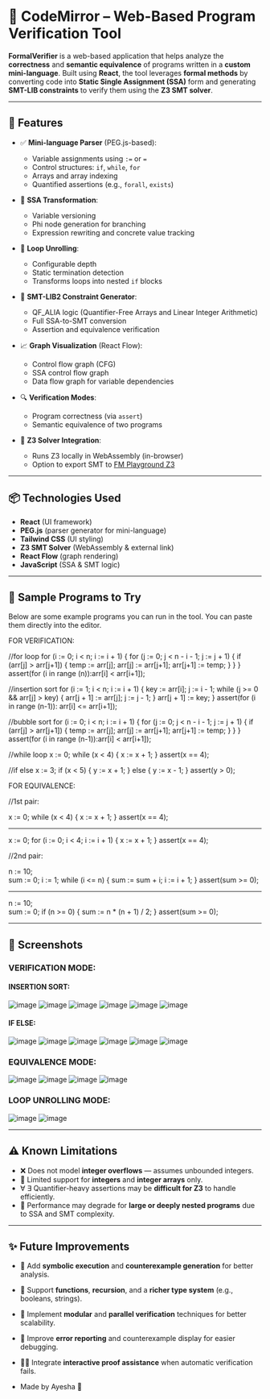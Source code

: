 # 🧠 CodeMirror – Web-Based Program Verification Tool

**FormalVerifier** is a web-based application that helps analyze the **correctness** and **semantic equivalence** of programs written in a **custom mini-language**. Built using **React**, the tool leverages **formal methods** by converting code into **Static Single Assignment (SSA)** form and generating **SMT-LIB constraints** to verify them using the **Z3 SMT solver**.

---

## 🚀 Features

- ✅ **Mini-language Parser** (PEG.js-based):
  - Variable assignments using `:=` or `=`
  - Control structures: `if`, `while`, `for`
  - Arrays and array indexing
  - Quantified assertions (e.g., `forall`, `exists`)

- 🧠 **SSA Transformation**:
  - Variable versioning
  - Phi node generation for branching
  - Expression rewriting and concrete value tracking

- 🔁 **Loop Unrolling**:
  - Configurable depth
  - Static termination detection
  - Transforms loops into nested `if` blocks

- 🧩 **SMT-LIB2 Constraint Generator**:
  - QF_ALIA logic (Quantifier-Free Arrays and Linear Integer Arithmetic)
  - Full SSA-to-SMT conversion
  - Assertion and equivalence verification

- 📈 **Graph Visualization** (React Flow):
  - Control flow graph (CFG)
  - SSA control flow graph
  - Data flow graph for variable dependencies

- 🔍 **Verification Modes**:
  - Program correctness (via `assert`)
  - Semantic equivalence of two programs

- 🔗 **Z3 Solver Integration**:
  - Runs Z3 locally in WebAssembly (in-browser)
  - Option to export SMT to [FM Playground Z3](https://fmplayground.com/z3)

---

## 📦 Technologies Used

- **React** (UI framework)
- **PEG.js** (parser generator for mini-language)
- **Tailwind CSS** (UI styling)
- **Z3 SMT Solver** (WebAssembly & external link)
- **React Flow** (graph rendering)
- **JavaScript** (SSA & SMT logic)

---

## 📄 Sample Programs to Try

Below are some example programs you can run in the tool. You can paste them directly into the editor.

FOR VERIFICATION:


//for loop
for (i := 0; i < n; i := i + 1) { for (j := 0; j < n - i - 1; j := j + 1) { if (arr[j] > arr[j+1]) { temp := arr[j]; arr[j] := arr[j+1]; arr[j+1] := temp; } } } assert(for (i in range (n)):arr[i] < arr[i+1]);

//insertion sort
for (i := 1; i < n; i := i + 1) {
  key := arr[i];
  j := i - 1;
  while (j >= 0 && arr[j] > key) {
    arr[j + 1] := arr[j];
    j := j - 1;
  }
  arr[j + 1] := key;
}
assert(for (i in range (n-1)): arr[i] <= arr[i+1]);

//bubble sort
for (i := 0; i < n; i := i + 1) {
  for (j := 0; j < n - i - 1; j := j + 1) {
    if (arr[j] > arr[j+1]) {
      temp := arr[j];
      arr[j] := arr[j+1];
      arr[j+1] := temp;
    }
  }
}
assert(for (i in range (n-1)):arr[i] < arr[i+1]);

//while loop
x := 0;
while (x < 4) {
  x := x + 1;
}
assert(x == 4);


//if else
x := 3;
if (x < 5) {
  y := x + 1;
} else {
  y := x - 1;
}
assert(y > 0);


FOR EQUIVALENCE:


//1st pair:

x := 0;
while (x < 4) {
  x := x + 1;
}
assert(x == 4);

--------------------

x := 0;
for (i := 0; i < 4; i := i + 1) {
  x := x + 1;
}
assert(x == 4);


//2nd pair:

n := 10;  
sum := 0;
i := 1;
while (i <= n) {
  sum := sum + i;
  i := i + 1;
}
assert(sum >= 0);  

---------------------

n := 10;  
sum := 0;
if (n >= 0) {
  sum := n * (n + 1) / 2;
}
assert(sum >= 0); 

---

## 📌 Screenshots

### VERIFICATION MODE:
#### INSERTION SORT:

![image](https://github.com/user-attachments/assets/2c9f8f4c-edf2-41d3-8404-54bef3da9853)
![image](https://github.com/user-attachments/assets/d46b68f6-2202-46c4-a4bb-6712f4a61819)
![image](https://github.com/user-attachments/assets/67309029-715b-4857-91d2-fb057b7c0495)
![image](https://github.com/user-attachments/assets/29a87f90-680b-47bc-ab75-a0285475bf66)
![image](https://github.com/user-attachments/assets/62262934-dbdf-48bf-b05a-0410f0860078)
![image](https://github.com/user-attachments/assets/505823f3-6c00-4903-9134-ba4ac6d1583c)

#### IF ELSE:

![image](https://github.com/user-attachments/assets/10ff6781-90ae-42b5-9e28-4a50bfc3ca2e)
![image](https://github.com/user-attachments/assets/7bc242f3-7ebe-4d6e-a05b-961edd87051d)
![image](https://github.com/user-attachments/assets/e7b16f25-3f21-4074-bb4d-8c562aed3ead)
![image](https://github.com/user-attachments/assets/15b2bc6e-cd45-46d6-8b11-19b27f7cad79)
![image](https://github.com/user-attachments/assets/0a8b1b42-8497-40a8-976f-4a225554e337)
![image](https://github.com/user-attachments/assets/bbf892f0-a2f2-4087-ad21-08f15981b6c7)

### EQUIVALENCE MODE:

![image](https://github.com/user-attachments/assets/9bdaee30-df55-4799-a4d8-9b6795b21649)
![image](https://github.com/user-attachments/assets/0a90d994-20a0-4aea-bfb0-7829f33a3eae)
![image](https://github.com/user-attachments/assets/e23b6f3f-5140-4bc3-a57e-7d6b151af14f)
![image](https://github.com/user-attachments/assets/56f1b930-4dc3-4f8c-8b8f-2d0dabea8a94)

### LOOP UNROLLING MODE:

![image](https://github.com/user-attachments/assets/171430fa-dedb-4ab1-9ab6-40a289c8db5f)
![image](https://github.com/user-attachments/assets/36f0103e-3243-4564-b20c-c6b64f3171a1)

---

## ⚠️ Known Limitations

- ❌ Does not model **integer overflows** — assumes unbounded integers.
- 🧮 Limited support for **integers** and **integer arrays** only.
- ∀ ∃ Quantifier-heavy assertions may be **difficult for Z3** to handle efficiently.
- 🐢 Performance may degrade for **large or deeply nested programs** due to SSA and SMT complexity.

---

## ✨ Future Improvements

- 🧠 Add **symbolic execution** and **counterexample generation** for better analysis.
- 🧬 Support **functions**, **recursion**, and a **richer type system** (e.g., booleans, strings).
- 🧩 Implement **modular** and **parallel verification** techniques for better scalability.
- 📣 Improve **error reporting** and counterexample display for easier debugging.
- 🧑‍🏫 Integrate **interactive proof assistance** when automatic verification fails.


- Made by Ayesha 🧪
